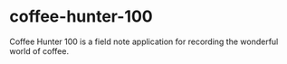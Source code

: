 # coffee-hunter-100
Coffee Hunter 100 is a field note application for recording the wonderful world of coffee.
